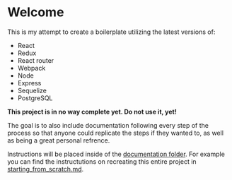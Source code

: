 # Welcome

This is my attempt to create a boilerplate utilizing the latest versions of:

- React
- Redux
- React router
- Webpack
- Node
- Express
- Sequelize
- PostgreSQL

**This project is in no way complete yet. Do not use it, yet!**

The goal is to also include documentation following every step of the process so that anyone could replicate the steps if they wanted to, as well as being a great personal refrence.

Instructions will be placed inside of the [documentation folder](documentation/readme.md). For example you can find the instructutions on recreating this entire project in [starting_from_scratch.md](documentation/starting_from_scratch.md).

